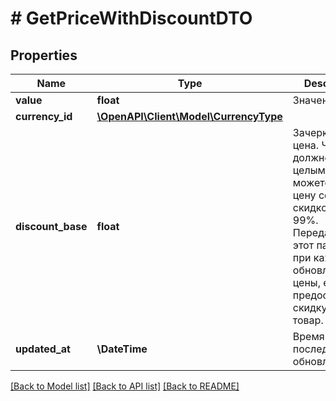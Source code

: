 # # GetPriceWithDiscountDTO

## Properties

Name | Type | Description | Notes
------------ | ------------- | ------------- | -------------
**value** | **float** | Значение. |
**currency_id** | [**\OpenAPI\Client\Model\CurrencyType**](CurrencyType.md) |  |
**discount_base** | **float** | Зачеркнутая цена.  Число должно быть целым. Вы можете указать цену со скидкой от 5 до 99%.  Передавайте этот параметр при каждом обновлении цены, если предоставляете скидку на товар. | [optional]
**updated_at** | **\DateTime** | Время последнего обновления. |

[[Back to Model list]](../../README.md#models) [[Back to API list]](../../README.md#endpoints) [[Back to README]](../../README.md)
